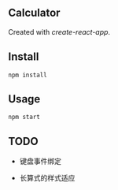 Calculator
---

Created with *create-react-app*.



Install
---

`npm install`



Usage
---

`npm start`

## TODO

- 键盘事件绑定

- 长算式的样式适应
